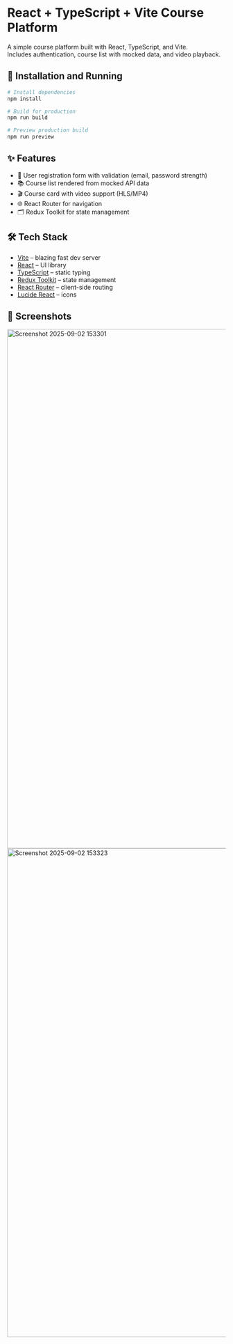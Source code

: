 # React + TypeScript + Vite Course Platform

A simple course platform built with React, TypeScript, and Vite.  
Includes authentication, course list with mocked data, and video playback.

## 🚀 Installation and Running

```bash
# Install dependencies
npm install

# Build for production
npm run build

# Preview production build
npm run preview
```

## ✨ Features

- 🔑 User registration form with validation (email, password strength)
- 📚 Course list rendered from mocked API data
- 🎬 Course card with video support (HLS/MP4)
- 🌐 React Router for navigation
- 🗂 Redux Toolkit for state management

## 🛠 Tech Stack

- [Vite](https://vitejs.dev/) – blazing fast dev server
- [React](https://react.dev/) – UI library
- [TypeScript](https://www.typescriptlang.org/) – static typing
- [Redux Toolkit](https://redux-toolkit.js.org/) – state management
- [React Router](https://reactrouter.com/) – client-side routing
- [Lucide React](https://lucide.dev/) – icons

## 📸 Screenshots
<img width="2559" height="1193" alt="Screenshot 2025-09-02 153301" src="https://github.com/user-attachments/assets/1b10aeb2-ef82-4b18-86f4-b33ae8812cdd" />
<img width="2559" height="1123" alt="Screenshot 2025-09-02 153323" src="https://github.com/user-attachments/assets/47ab6de3-cefd-43a5-a321-a67db25c119c" />


